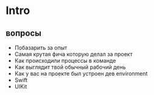 # Intro

## вопросы
- Побазарить за опыт
- Самая крутая фича которую делал за проект
- Как происходили процессы в команде
- Как выглядит твой обычный рабочий день
- Как у вас на проекте был устроен дев environment
- Swift
- UIKit
